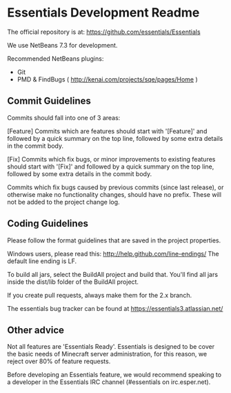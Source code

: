 Essentials Development Readme
=============================

The official repository is at:
https://github.com/essentials/Essentials

We use NetBeans 7.3 for development.

Recommended NetBeans plugins:

* Git
* PMD & FindBugs ( http://kenai.com/projects/sqe/pages/Home )

Commit Guidelines
-----------------

Commits should fall into one of 3 areas:

[Feature] Commits which are features should start with '[Feature]' and followed by a quick summary on the top line, followed by some extra details in the commit body.

[Fix] Commits which fix bugs, or minor improvements to existing features should start with '[Fix]' and followed by a quick summary on the top line, followed by some extra details in the commit body.

Commits which fix bugs caused by previous commits (since last release), or otherwise make no functionality changes, should have no prefix.  These will not be added to the project change log.

Coding Guidelines
-----------------


Please follow the format guidelines that are saved in the project properties.

Windows users, please read this: http://help.github.com/line-endings/
The default line ending is LF.

To build all jars, select the BuildAll project and build that. You'll find all jars inside the dist/lib folder of the BuildAll project.

If you create pull requests, always make them for the 2.x branch.

The essentials bug tracker can be found at https://essentials3.atlassian.net/


Other advice
-----------------

Not all features are 'Essentials Ready'.  Essentials is designed to be cover the basic needs of Minecraft server administration, for this reason, we reject over 80% of feature requests.

Before developing an Essentials feature, we would recommend speaking to a developer in the Essentials IRC channel (#essentials on irc.esper.net).
